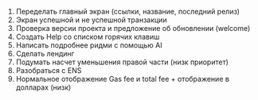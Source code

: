 1. Переделать главный экран (ссылки, название, последний релиз)
2. Экран успешной и не успешной транзакции
4. Проверка версии проекта и предложение об обновлении (welcome)
5. Создать Help со списком горячих клавиш
6. Написать подробнее ридми с помощью AI
8. Сделать лендинг
9. Подумать насчет уменьшения правой части (низк приоритет)
7. Разобраться с ENS
10. Нормальное отображение Gas fee и total fee + отображение в долларах (низк)

